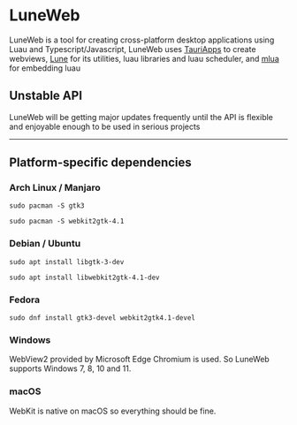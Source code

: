 # LuneWeb

LuneWeb is a tool for creating cross-platform desktop applications using Luau and Typescript/Javascript, LuneWeb uses [TauriApps](https://github.com/tauri-apps) to create webviews, [Lune](https://github.com/lune-org/lune) for its utilities, luau libraries and luau scheduler, and [mlua](https://github.com/mlua-rs/mlua) for embedding luau

## Unstable API

LuneWeb will be getting major updates frequently until the API is flexible and enjoyable enough to be used in serious projects

---

## Platform-specific dependencies

### Arch Linux / Manjaro

`sudo pacman -S gtk3`

`sudo pacman -S webkit2gtk-4.1`

### Debian / Ubuntu

`sudo apt install libgtk-3-dev`

`sudo apt install libwebkit2gtk-4.1-dev`

### Fedora

`sudo dnf install gtk3-devel webkit2gtk4.1-devel`

### Windows

WebView2 provided by Microsoft Edge Chromium is used. So LuneWeb supports Windows 7, 8, 10 and 11.

### macOS

WebKit is native on macOS so everything should be fine.
